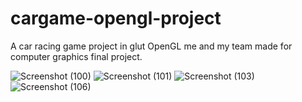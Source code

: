 # cargame-opengl-project
A car racing game project in glut OpenGL me and my team made for computer graphics final project.

![Screenshot (100)](https://github.com/user-attachments/assets/f77f41ce-0fe3-46c6-b3ea-c24079e97422)
![Screenshot (101)](https://github.com/user-attachments/assets/0e7efa90-cae3-495c-b15e-92e80fdbd45d)
![Screenshot (103)](https://github.com/user-attachments/assets/ad98da22-75ee-4fee-9ba6-3308bcac126b)
![Screenshot (106)](https://github.com/user-attachments/assets/5dd17413-1219-4acf-a4e0-a476322562a6)
